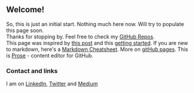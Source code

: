## Welcome!

So, this is just an initial start. Nothing much here now. Will try to populate this page soon.  
Thanks for stopping by. Feel free to check my [GitHub Repos](https://github.com/abedkhooli).  
This page was inspired by [this post](https://medium.com/@williamkoehrsen/five-minutes-to-your-own-website-fd0b43cbd886) and this [getting started](https://guides.github.com/features/pages/). If you are new to markdown, here's a [Markdown Cheatsheet](https://github.com/adam-p/markdown-here/wiki/Markdown-Cheatsheet). 
More on [gitHub pages](https://help.github.com/categories/github-pages-basics/).
This is [Prose](http://prose.io/) - content editor for GitHub. 

### Contact and links  
I am on [LinkedIn](https://www.linkedin.com/in/akhooli), [Twitter](https://twitter.com/akhooli) and [Medium](https://medium.com/@abedkhooli)

